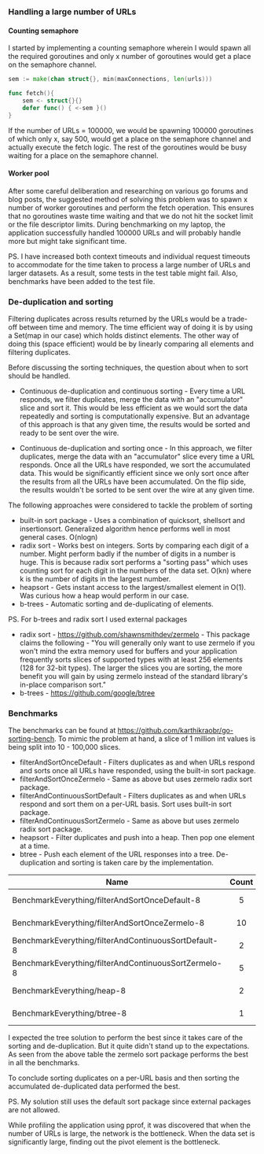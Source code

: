 ### Handling a large number of URLs

#### Counting semaphore
I started by implementing a counting semaphore wherein I would spawn all the required goroutines and only x number of goroutines would get a place on the semaphore channel.

```go
sem := make(chan struct{}, min(maxConnections, len(urls)))

func fetch(){
    sem <- struct{}{}
    defer func() { <-sem }()
}
```

If the number of URLs = 100000, we would be spawning 100000 goroutines of which only x, say 500, would get a place on the semaphore channel and actually execute the fetch logic. The rest of the goroutines would be busy waiting for a place on the semaphore channel.

#### Worker pool
After some careful deliberation and researching on various go forums and blog posts, the suggested method of solving this problem was to spawn x number of worker goroutines and perform the fetch operation. This ensures that no goroutines waste time waiting and that we do not hit the socket limit or the file descriptor limits. During benchmarking on my laptop, the application successfully handled 100000 URLs and will probably handle more but might take significant time.

PS. I have increased both context timeouts and individual request timeouts to accommodate for the time taken to process a large number of URLs and larger datasets. As a result, some tests in the test table might fail. Also, benchmarks have been added to the test file. 

### De-duplication and sorting

Filtering duplicates across results returned by the URLs would be a trade-off between time and memory. The time efficient way of doing it is by using a Set(map in our case) which holds distinct elements. The other way of doing this (space efficient) would be by linearly comparing all elements and filtering duplicates.


Before discussing the sorting techniques, the question about when to sort should be handled.
* Continuous de-duplication and continuous sorting - Every time a URL responds, we filter duplicates, merge the data with an "accumulator" slice and sort it. This would be less efficient as we would sort the data repeatedly and sorting is computationally expensive. But an advantage of this approach is that any given time, the results would be sorted and ready to be sent over the wire.

* Continuous de-duplication and sorting once - In this approach, we filter duplicates, merge the data with an "accumulator" slice every time a URL responds.  Once all the URLs have responded, we sort the accumulated data. This would be significantly efficient since we only sort once after the results from all the URLs have been accumulated. On the flip side, the results wouldn't be sorted to be sent over the wire at any given time.

The following approaches were considered to tackle the problem of sorting
* built-in sort package - Uses a combination of quicksort, shellsort and insertionsort. Generalized algorithm hence performs well in most general cases. O(nlogn)
* radix sort - Works best on integers. Sorts by comparing each digit of a number. Might perform badly if the number of digits in a number is huge. This is because radix sort performs a "sorting pass" which uses counting sort for each digit in the numbers of the data set. O(kn) where k is the number of digits in the largest number.
* heapsort - Gets instant access to the largest/smallest element in O(1). Was curious how a heap would perform in our case. 
* b-trees - Automatic sorting and de-duplicating of elements.

PS. For b-trees and radix sort I used external packages 
* radix sort - https://github.com/shawnsmithdev/zermelo - This package claims the following - "You will generally only want to use zermelo if you won't mind the extra memory used for buffers and your application frequently sorts slices of supported types with at least 256 elements (128 for 32-bit types). The larger the slices you are sorting, the more benefit you will gain by using zermelo instead of the standard library's in-place comparison sort." 
* b-trees - https://github.com/google/btree 

### Benchmarks

The benchmarks can be found at https://github.com/karthikraobr/go-sorting-bench. To mimic the problem at hand, a slice of 1 million int values is being split into 10 - 100,000 slices.

* filterAndSortOnceDefault - Filters duplicates as and when URLs respond and sorts once all URLs have responded, using the built-in sort package.
* filterAndSortOnceZermelo - Same as above but uses zermelo radix sort package.
* filterAndContinuousSortDefault - Filters duplicates as and when URLs respond and sort them on a per-URL basis. Sort uses built-in sort package.
* filterAndContinuousSortZermelo - Same as above but uses zermelo radix sort package.
* heapsort - Filter duplicates and push into a heap. Then pop one element at a time.
* btree - Push each element of the URL responses into a tree. De-duplication and sorting is taken care by the implementation.

| Name        | Count           | Time taken  | Memory
| ------------- |:-------------:| -----:|-----:|
|BenchmarkEverything/filterAndSortOnceDefault-8                    |5     |296403520 ns/op    |53860502 B/op      | 19206 allocs/op|
|BenchmarkEverything/filterAndSortOnceZermelo-8                   |10     |162799810 ns/op    |58916528 B/op      | 19170 allocs/op|
|BenchmarkEverything/filterAndContinuousSortDefault-8              |2     |749996950 ns/op    |53849292 B/op       |19186 allocs/op|
|BenchmarkEverything/filterAndContinuousSortZermelo-8              |5     |262995680 ns/op    |85795990 B/op      | 19044 allocs/op|
|BenchmarkEverything/heap-8                                       |2     |552999600 ns/op    |92791836 B/op     |1283001 allocs/op|
|BenchmarkEverything/btree-8                                       |1    |1335997200 ns/op    |52337000 B/op     |1178894 allocs/op|

I expected the tree solution to perform the best since it takes care of the sorting and de-duplication. But it quite didn't stand up to the expectations. As seen from the above table the zermelo sort package performs the best in all the benchmarks.

To conclude sorting duplicates on a per-URL basis and then sorting the accumulated de-duplicated data performed the best.

PS. My solution still uses the default sort package since external packages are not allowed.

While profiling the application using pprof, it was discovered that when the number of URLs is large, the network is the bottleneck. When the data set is significantly large, finding out the pivot element is the bottleneck.